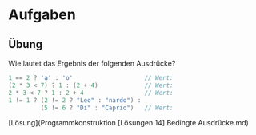 # Aufgaben

## Übung

Wie lautet das Ergebnis der folgenden Ausdrücke?

```java
1 == 2 ? 'a' : 'o'                    // Wert:
(2 * 3 < 7) ? 1 : (2 + 4)             // Wert:
2 * 3 < 7 ? 1 : 2 + 4                 // Wert:
1 != 1 ? (2 != 2 ? "Leo" : "nardo") :
         (5 != 6 ? "Di" : "Caprio")   // Wert:
```

[Lösung](Programmkonstruktion [Lösungen 14] Bedingte Ausdrücke.md)
